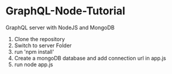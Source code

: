 # GraphQL-Node-Tutorial
GraphQL server with NodeJS and MongoDB

1) Clone the repository
2) Switch to server Folder
3) run 'npm install'
4) Create a mongoDB database and add connection url in app.js
5) run node app.js
